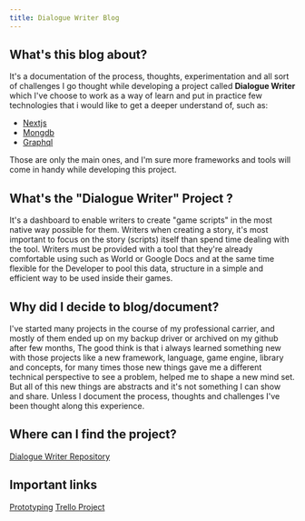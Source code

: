 ```yaml
---
title: Dialogue Writer Blog
---
```


## What's this blog about?

It's a documentation of the process, thoughts, experimentation and all sort of challenges I go thought while developing a project called **Dialogue Writer** which I've choose to work as a way of learn and put in practice few technologies that i would like to get a deeper understand of, such as:

- [Nextjs](https://nextjs.org/)
- [Mongdb](https://docs.mongodb.com/manual/)
- [Graphql](https://graphql.org/)

Those are only the main ones, and I'm sure more frameworks and tools will come in handy while developing this project.

## What's the "Dialogue Writer" Project ?

It's a dashboard to enable writers to create "game scripts" in the most native way possible for them. Writers when creating a story, it's most important to focus on the story (scripts) itself than spend time dealing with the tool. Writers must be provided with a tool that they're already comfortable using such as World or Google Docs and at the same time flexible for the Developer to pool this data, structure in a simple and efficient way to be used inside their games.

## Why did I decide to blog/document?

I've started many projects in the course of my professional carrier, and mostly of them ended up on my backup driver or archived on my github after few months, The good think is that i always learned something new with those projects like a new framework, language, game engine, library and concepts, for many times those new things gave me a different technical perspective to see a problem, helped me to shape a new mind set. But all of this new things are abstracts and it's not something I can show and share. Unless I document the process, thoughts and challenges I've been thought along this experience.

## Where can I find the project?

[Dialogue Writer Repository](https://github.com/IgorPieruccini/dialogue-writer)

## Important links

[Prototyping](http://localhost:4000/2020/10/13/prototyping/)
[Trello Project](https://trello.com/b/SFGCCv1f/dialogue-writer)

